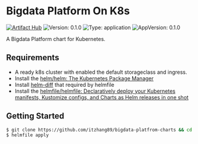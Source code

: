 # Bigdata Platform On K8s

[![Artifact Hub](https://img.shields.io/endpoint?url=https://artifacthub.io/badge/repository/bigdata-charts)](https://artifacthub.io/packages/search?ts_query_web=bigdata-charts&sort=relevance&page=1)
![Version: 0.1.0](https://img.shields.io/badge/Version-0.1.0-informational?style=flat-square) 
![Type: application](https://img.shields.io/badge/Type-application-informational?style=flat-square) 
![AppVersion: 0.1.0](https://img.shields.io/badge/AppVersion-0.1.0-informational?style=flat-square)

A Bigdata Platform chart for Kubernetes.

## Requirements

- A ready k8s cluster with enabled the default storageclass and ingress.
- Install the [helm/helm: The Kubernetes Package Manager](https://github.com/helm/helm#install)
- Install [helm-diff](https://github.com/databus23/helm-diff) that required by helmfile
- Install
  the [helmfile/helmfile: Declaratively deploy your Kubernetes manifests, Kustomize configs, and Charts as Helm releases in one shot](https://github.com/helmfile/helmfile#installation)

## Getting Started

```bash
$ git clone https://github.com/itzhang89/bigdata-platfrom-charts && cd bigdata-platfrom-charts
$ helmfile apply
```